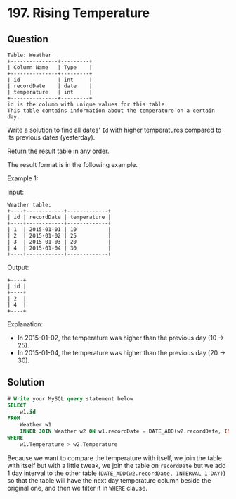 # 197. Rising Temperature

## Question

```
Table: Weather
+---------------+---------+
| Column Name   | Type    |
+---------------+---------+
| id            | int     |
| recordDate    | date    |
| temperature   | int     |
+---------------+---------+
id is the column with unique values for this table.
This table contains information about the temperature on a certain day.
```

Write a solution to find all dates' `Id` with higher temperatures compared to its previous dates (yesterday).

Return the result table in any order.

The result format is in the following example.
 

Example 1:

Input: 
```
Weather table:
+----+------------+-------------+
| id | recordDate | temperature |
+----+------------+-------------+
| 1  | 2015-01-01 | 10          |
| 2  | 2015-01-02 | 25          |
| 3  | 2015-01-03 | 20          |
| 4  | 2015-01-04 | 30          |
+----+------------+-------------+
```
Output: 
```
+----+
| id |
+----+
| 2  |
| 4  |
+----+
```
Explanation:
- In 2015-01-02, the temperature was higher than the previous day (10 -> 25).
- In 2015-01-04, the temperature was higher than the previous day (20 -> 30).

## Solution
```sql
# Write your MySQL query statement below
SELECT
    w1.id
FROM
    Weather w1
    INNER JOIN Weather w2 ON w1.recordDate = DATE_ADD(w2.recordDate, INTERVAL 1 DAY)
WHERE
    w1.Temperature > w2.Temperature
```

Because we want to compare the temperature with itself, we join the table with itself but with a little tweak, we join the table on `recordDate` but we add 1 day interval to the other table (`DATE_ADD(w2.recordDate, INTERVAL 1 DAY)`) so that the table will have the next day temperature column beside the original one, and then we filter it in `WHERE` clause.